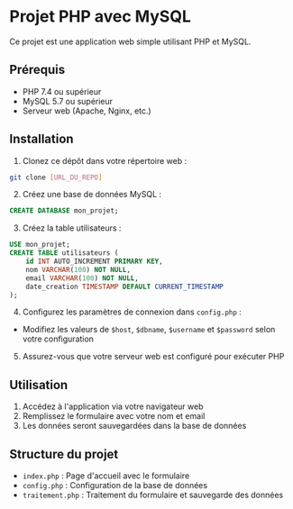 # Projet PHP avec MySQL

Ce projet est une application web simple utilisant PHP et MySQL.

## Prérequis

- PHP 7.4 ou supérieur
- MySQL 5.7 ou supérieur
- Serveur web (Apache, Nginx, etc.)

## Installation

1. Clonez ce dépôt dans votre répertoire web :
```bash
git clone [URL_DU_REPO]
```

2. Créez une base de données MySQL :
```sql
CREATE DATABASE mon_projet;
```

3. Créez la table utilisateurs :
```sql
USE mon_projet;
CREATE TABLE utilisateurs (
    id INT AUTO_INCREMENT PRIMARY KEY,
    nom VARCHAR(100) NOT NULL,
    email VARCHAR(100) NOT NULL,
    date_creation TIMESTAMP DEFAULT CURRENT_TIMESTAMP
);
```

4. Configurez les paramètres de connexion dans `config.php` :
- Modifiez les valeurs de `$host`, `$dbname`, `$username` et `$password` selon votre configuration

5. Assurez-vous que votre serveur web est configuré pour exécuter PHP

## Utilisation

1. Accédez à l'application via votre navigateur web
2. Remplissez le formulaire avec votre nom et email
3. Les données seront sauvegardées dans la base de données

## Structure du projet

- `index.php` : Page d'accueil avec le formulaire
- `config.php` : Configuration de la base de données
- `traitement.php` : Traitement du formulaire et sauvegarde des données 